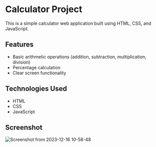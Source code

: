 # Calculator Project

This is a simple calculator web application built using HTML, CSS, and JavaScript.


## Features

- Basic arithmetic operations (addition, subtraction, multiplication, division)
- Percentage calculation
- Clear screen functionality

## Technologies Used

- HTML
- CSS
- JavaScript

## Screenshot

![Screenshot from 2023-12-16 10-58-48](https://github.com/Anshita-jain-617/Calculator/assets/116895741/1e9a0b56-9f84-49bf-8acd-a70a62c3f2ef)
